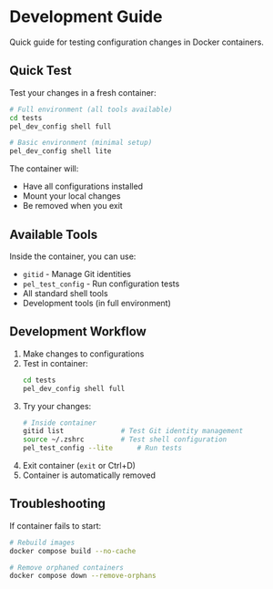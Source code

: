 # Development Guide

Quick guide for testing configuration changes in Docker containers.

## Quick Test

Test your changes in a fresh container:

```bash
# Full environment (all tools available)
cd tests
pel_dev_config shell full

# Basic environment (minimal setup)
pel_dev_config shell lite
```

The container will:
- Have all configurations installed
- Mount your local changes
- Be removed when you exit

## Available Tools

Inside the container, you can use:
- `gitid` - Manage Git identities
- `pel_test_config` - Run configuration tests
- All standard shell tools
- Development tools (in full environment)

## Development Workflow

1. Make changes to configurations
2. Test in container:
   ```bash
   cd tests
   pel_dev_config shell full
   ```
3. Try your changes:
   ```bash
   # Inside container
   gitid list              # Test Git identity management
   source ~/.zshrc         # Test shell configuration
   pel_test_config --lite      # Run tests
   ```
4. Exit container (`exit` or Ctrl+D)
5. Container is automatically removed

## Troubleshooting

If container fails to start:
```bash
# Rebuild images
docker compose build --no-cache

# Remove orphaned containers
docker compose down --remove-orphans
```
